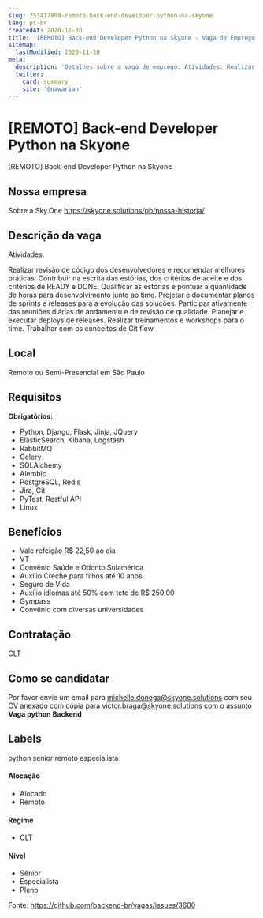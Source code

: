 ```yaml
---
slug: 753417899-remoto-back-end-developer-python-na-skyone
lang: pt-br
createdAt: 2020-11-30
title: '[REMOTO] Back-end Developer Python na Skyone - Vaga de Emprego'
sitemap:
  lastModified: 2020-11-30
meta:
  description: 'Detalhes sobre a vaga de emprego: Atividades: Realizar revisão de código dos desenvolvedores e recomendar melhores práticas. Contribuir na escrita das estórias, dos critérios de aceite e dos critérios de READY e DONE. Qualificar as estórias e pontuar a quantidade de horas para desenvolvimento junto ao time. Projetar e documentar planos de sprints e releases para a evolução das soluções. Participar ativamente das reuniões diárias de andamento e de revisão de qualidade. Planejar e executar deploys de releases. Realizar treinamentos e workshops para o time. Trabalhar com os conceitos de Git flow.'
  twitter:
    card: summary
    site: '@nawarian'
---
```


# [REMOTO] Back-end Developer Python na Skyone

[REMOTO] Back-end Developer Python na Skyone


## Nossa empresa

Sobre a Sky.One https://skyone.solutions/pb/nossa-historia/

## Descrição da vaga

Atividades:

Realizar revisão de código dos desenvolvedores e recomendar melhores práticas.
Contribuir na escrita das estórias, dos critérios de aceite e dos  critérios de READY e DONE.
Qualificar as estórias e pontuar a quantidade de horas para desenvolvimento junto ao time.
Projetar e documentar planos de sprints e releases para a evolução das soluções.
Participar ativamente das reuniões diárias de andamento e de revisão de qualidade.
Planejar e executar deploys de releases.
Realizar treinamentos e workshops para o time.
Trabalhar com os conceitos de Git flow.

## Local

Remoto ou Semi-Presencial em São Paulo

## Requisitos

**Obrigatórios:**

- Python, Django, Flask, Jinja,  JQuery
- ElasticSearch, Kibana, Logstash
- RabbitMQ
- Celery
- SQLAlchemy 
- Alembic
- PostgreSQL, Redis
- Jira, Git
- PyTest, Restful API
- Linux

## Benefícios

- Vale refeição R$ 22,50 ao dia
- VT
- Convênio Saúde e Odonto Sulamérica
- Auxílio Creche para filhos até 10 anos
- Seguro de Vida
- Auxílio idiomas até 50% com teto de R$ 250,00
- Gympass  
- Convênio com diversas universidades


## Contratação

CLT

## Como se candidatar

Por favor envie um email para michelle.donega@skyone.solutions com seu CV anexado com cópia para victor.braga@skyone.solutions com o assunto **Vaga python Backend**


## Labels
python
senior
remoto
especialista

#### Alocação
- Alocado
- Remoto

#### Regime
- CLT

#### Nível
- Sênior
- Especialista
- Pleno



Fonte: https://github.com/backend-br/vagas/issues/3600